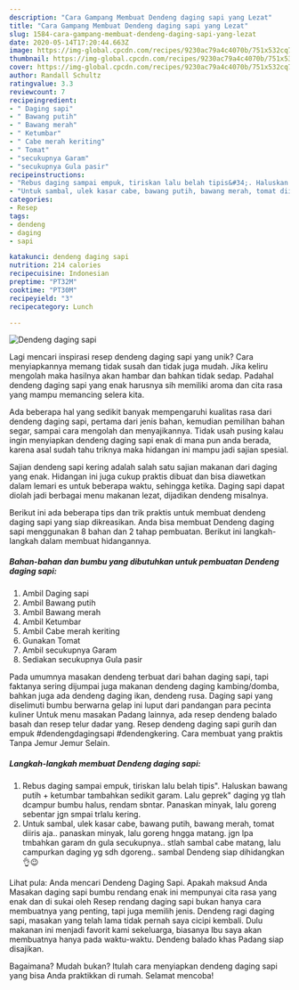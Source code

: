 ```yaml
---
description: "Cara Gampang Membuat Dendeng daging sapi yang Lezat"
title: "Cara Gampang Membuat Dendeng daging sapi yang Lezat"
slug: 1584-cara-gampang-membuat-dendeng-daging-sapi-yang-lezat
date: 2020-05-14T17:20:44.663Z
image: https://img-global.cpcdn.com/recipes/9230ac79a4c4070b/751x532cq70/dendeng-daging-sapi-foto-resep-utama.jpg
thumbnail: https://img-global.cpcdn.com/recipes/9230ac79a4c4070b/751x532cq70/dendeng-daging-sapi-foto-resep-utama.jpg
cover: https://img-global.cpcdn.com/recipes/9230ac79a4c4070b/751x532cq70/dendeng-daging-sapi-foto-resep-utama.jpg
author: Randall Schultz
ratingvalue: 3.3
reviewcount: 7
recipeingredient:
- " Daging sapi"
- " Bawang putih"
- " Bawang merah"
- " Ketumbar"
- " Cabe merah keriting"
- " Tomat"
- "secukupnya Garam"
- "secukupnya Gula pasir"
recipeinstructions:
- "Rebus daging sampai empuk, tiriskan lalu belah tipis&#34;. Haluskan bawang putih + ketumbar tambahkan sedikit garam. Lalu geprek&#34; daging yg tlah dcampur bumbu halus, rendam sbntar. Panaskan minyak, lalu goreng sebentar jgn smpai trlalu kering."
- "Untuk sambal, ulek kasar cabe, bawang putih, bawang merah, tomat diiris aja.. panaskan minyak, lalu goreng hngga matang. jgn lpa tmbahkan garam dn gula secukupnya.. stlah sambal cabe matang, lalu campurkan daging yg sdh dgoreng.. sambal Dendeng siap dihidangkan 👌😉"
categories:
- Resep
tags:
- dendeng
- daging
- sapi

katakunci: dendeng daging sapi 
nutrition: 214 calories
recipecuisine: Indonesian
preptime: "PT32M"
cooktime: "PT30M"
recipeyield: "3"
recipecategory: Lunch

---
```



![Dendeng daging sapi](https://img-global.cpcdn.com/recipes/9230ac79a4c4070b/751x532cq70/dendeng-daging-sapi-foto-resep-utama.jpg)

Lagi mencari inspirasi resep dendeng daging sapi yang unik? Cara menyiapkannya memang tidak susah dan tidak juga mudah. Jika keliru mengolah maka hasilnya akan hambar dan bahkan tidak sedap. Padahal dendeng daging sapi yang enak harusnya sih memiliki aroma dan cita rasa yang mampu memancing selera kita.

Ada beberapa hal yang sedikit banyak mempengaruhi kualitas rasa dari dendeng daging sapi, pertama dari jenis bahan, kemudian pemilihan bahan segar, sampai cara mengolah dan menyajikannya. Tidak usah pusing kalau ingin menyiapkan dendeng daging sapi enak di mana pun anda berada, karena asal sudah tahu triknya maka hidangan ini mampu jadi sajian spesial.

Sajian dendeng sapi kering adalah salah satu sajian makanan dari daging yang enak. Hidangan ini juga cukup praktis dibuat dan bisa diawetkan dalam lemari es untuk beberapa waktu, sehingga ketika. Daging sapi dapat diolah jadi berbagai menu makanan lezat, dijadikan dendeng misalnya.


Berikut ini ada beberapa tips dan trik praktis untuk membuat dendeng daging sapi yang siap dikreasikan. Anda bisa membuat Dendeng daging sapi menggunakan 8 bahan dan 2 tahap pembuatan. Berikut ini langkah-langkah dalam membuat hidangannya.

<!--inarticleads1-->

##### Bahan-bahan dan bumbu yang dibutuhkan untuk pembuatan Dendeng daging sapi:

1. Ambil  Daging sapi
1. Ambil  Bawang putih
1. Ambil  Bawang merah
1. Ambil  Ketumbar
1. Ambil  Cabe merah keriting
1. Gunakan  Tomat
1. Ambil secukupnya Garam
1. Sediakan secukupnya Gula pasir


Pada umumnya masakan dendeng terbuat dari bahan daging sapi, tapi faktanya sering dijumpai juga makanan dendeng daging kambing/domba, bahkan juga ada dendeng daging ikan, dendeng rusa. Daging sapi yang diselimuti bumbu berwarna gelap ini luput dari pandangan para pecinta kuliner Untuk menu masakan Padang lainnya, ada resep dendeng balado basah dan resep telur dadar yang. Resep dendeng daging sapi gurih dan empuk #dendengdagingsapi #dendengkering. Cara membuat yang praktis Tanpa Jemur Jemur Selain. 

<!--inarticleads2-->

##### Langkah-langkah membuat Dendeng daging sapi:

1. Rebus daging sampai empuk, tiriskan lalu belah tipis&#34;. Haluskan bawang putih + ketumbar tambahkan sedikit garam. Lalu geprek&#34; daging yg tlah dcampur bumbu halus, rendam sbntar. Panaskan minyak, lalu goreng sebentar jgn smpai trlalu kering.
1. Untuk sambal, ulek kasar cabe, bawang putih, bawang merah, tomat diiris aja.. panaskan minyak, lalu goreng hngga matang. jgn lpa tmbahkan garam dn gula secukupnya.. stlah sambal cabe matang, lalu campurkan daging yg sdh dgoreng.. sambal Dendeng siap dihidangkan 👌😉


Lihat pula: Anda mencari Dendeng Daging Sapi. Apakah maksud Anda Masakan daging sapi bumbu rendang enak ini mempunyai cita rasa yang enak dan di sukai oleh Resep rendang daging sapi bukan hanya cara membuatnya yang penting, tapi juga memilih jenis. Dendeng ragi daging sapi, masakan yang telah lama tidak pernah saya cicipi kembali. Dulu makanan ini menjadi favorit kami sekeluarga, biasanya Ibu saya akan membuatnya hanya pada waktu-waktu. Dendeng balado khas Padang siap disajikan. 

Bagaimana? Mudah bukan? Itulah cara menyiapkan dendeng daging sapi yang bisa Anda praktikkan di rumah. Selamat mencoba!
